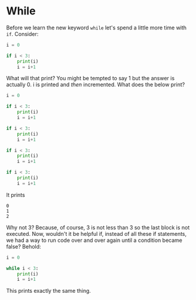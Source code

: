 # While

Before we learn the new keyword `while` let's spend a little more time with `if`. Consider:

```python
i = 0

if i < 3:
    print(i)
    i = i+1
```

What will that print? You might be tempted to say 1 but the answer is actually 0. i is printed and *then* incremented. What does the below print?

```python
i = 0

if i < 3:
    print(i)
    i = i+1

if i < 3:
    print(i)
    i = i+1

if i < 3:
    print(i)
    i = i+1

if i < 3:
    print(i)
    i = i+1
```

It prints 

```
0
1
2
```

Why not 3? Because, of course, 3 is not less than 3 so the last block is not executed.
Now, wouldn't it be helpful if, instead of all these if statements, we had a way to run code over and over again until a condition became false? Behold:

```python
i = 0

while i < 3:
    print(i)
    i = i+1
```

This prints exactly the same thing.